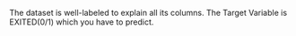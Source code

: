 The dataset is well-labeled to explain all its columns. The Target Variable is EXITED(0/1) which you have to predict. 
